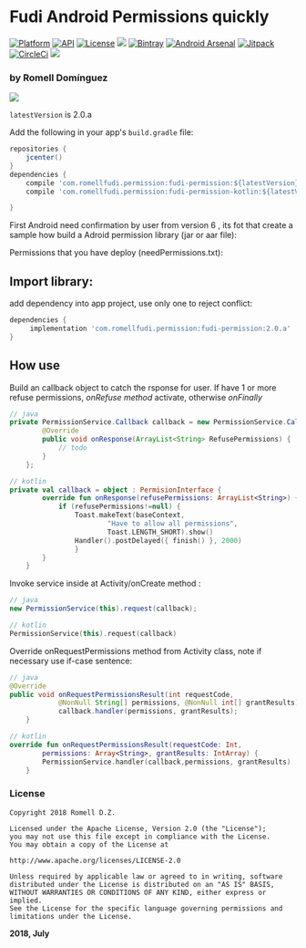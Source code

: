 # Fudi Android Permissions quickly

[![Platform](https://img.shields.io/badge/platform-android-brightgreen.svg)](https://developer.android.com/index.html)
[![API](https://img.shields.io/badge/API-23%2B-brightgreen.svg?style=flat)](https://android-arsenal.com/api?level=23)
[![License](https://img.shields.io/badge/license-Apache%202.0-blue.svg)](https://github.com/romellfudi/FudiPermission/blob/master/LICENSE)
[![](https://github.com/romellfudi/FudiPermission/workflows/Android%20CI/badge.svg)](https://github.com/romellfudi/FudiPermission/actions)
[![Bintray](https://img.shields.io/bintray/v/romllz489/maven/fudi-annotation.svg)](https://bintray.com/romllz489/maven/fudi-permission) 
[![Android Arsenal]( https://img.shields.io/badge/Android%20Arsenal-Fudi%20Permisions-green.svg?style=flat )]( https://android-arsenal.com/details/1/7105 )
[![Jitpack](https://jitpack.io/v/romellfudi/FudiPermission.svg)](https://jitpack.io/#romellfudi/FudiPermission)
[![CircleCi](https://img.shields.io/circleci/project/github/romellfudi/FudiPermission.svg)](https://circleci.com/gh/romellfudi/FudiPermission/tree/master)
[![](https://img.shields.io/badge/language-ES-blue.svg)](./README.es)

### by Romell Domínguez
[![](snapshot/icono.png)](https://www.romellfudi.com/)

`latestVersion` is 2.0.a

Add the following in your app's `build.gradle` file:

```groovy
repositories {
    jcenter()
}
dependencies {
    compile 'com.romellfudi.permission:fudi-permission:${latestVersion}'
    compile 'com.romellfudi.permission:fudi-permission-kotlin:${latestVersion}'

}
```


First Android need confirmation by user from version 6 , its fot that create a sample how build a Adroid permission library (jar or aar file):

Permissions that you have deploy (needPermissions.txt):
 
## Import library:
 
add dependency into app project, use only one to reject conflict:

```gradle
dependencies {
     implementation 'com.romellfudi.permission:fudi-permission:2.0.a' 
}
```


## How use 

Build an callback object to catch the rsponse for user. If have 1 or more refuse permissions, *onRefuse method* activate, otherwise *onFinally*

```java
// java
private PermissionService.Callback callback = new PermissionService.Callback() {
        @Override
        public void onResponse(ArrayList<String> RefusePermissions) {
            // todo
        } 
    };
```

```kotlin
// kotlin
private val callback = object : PermisionInterface {
        override fun onResponse(refusePermissions: ArrayList<String>) {
            if (refusePermissions!=null) {
                Toast.makeText(baseContext,
                        "Have to allow all permissions",
                        Toast.LENGTH_SHORT).show()
                Handler().postDelayed({ finish() }, 2000)
                }
        } 
    }
```

Invoke service inside at Activity/onCreate method :

```java
// java
new PermissionService(this).request(callback);
```

```kotlin
// kotlin
PermissionService(this).request(callback)
```

Override onRequestPermissions method from Activity class, note if necessary use if-case sentence:

```java
// java
@Override
public void onRequestPermissionsResult(int requestCode, 
            @NonNull String[] permissions, @NonNull int[] grantResults) {
            callback.handler(permissions, grantResults);
    }
```

```kotlin
// kotlin
override fun onRequestPermissionsResult(requestCode: Int,
        permissions: Array<String>, grantResults: IntArray) {
        PermissionService.handler(callback,permissions, grantResults)
    }
```

### License
```
Copyright 2018 Romell D.Z.

Licensed under the Apache License, Version 2.0 (the "License");
you may not use this file except in compliance with the License.
You may obtain a copy of the License at

http://www.apache.org/licenses/LICENSE-2.0

Unless required by applicable law or agreed to in writing, software
distributed under the License is distributed on an "AS IS" BASIS,
WITHOUT WARRANTIES OR CONDITIONS OF ANY KIND, either express or implied.
See the License for the specific language governing permissions and
limitations under the License.
```

**2018, July**

<style>
img[src*='#center'] { 
    width:500px;
    display: block;
    margin: auto;
}
</style>